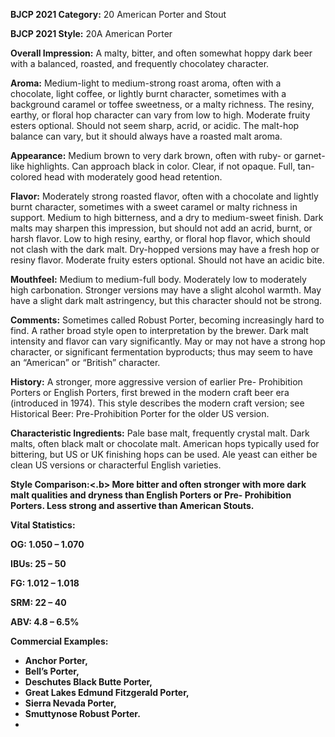 <b>BJCP 2021 Category:</b> 20 American Porter and Stout

<b>BJCP 2021 Style:</b> 20A American Porter

<b>Overall Impression:</b> A malty, bitter, and often somewhat
hoppy dark beer with a balanced, roasted, and frequently
chocolatey character.

<b>Aroma:</b> Medium-light to medium-strong roast aroma, often
with a chocolate, light coffee, or lightly burnt character,
sometimes with a background caramel or toffee sweetness, or a
malty richness. The resiny, earthy, or floral hop character can
vary from low to high. Moderate fruity esters optional. Should
not seem sharp, acrid, or acidic. The malt-hop balance can
vary, but it should always have a roasted malt aroma.

<b>Appearance:</b> Medium brown to very dark brown, often with
ruby- or garnet-like highlights. Can approach black in color.
Clear, if not opaque. Full, tan-colored head with moderately
good head retention.

<b>Flavor:</b> Moderately strong roasted flavor, often with a
chocolate and lightly burnt character, sometimes with a sweet
caramel or malty richness in support. Medium to high
bitterness, and a dry to medium-sweet finish. Dark malts may
sharpen this impression, but should not add an acrid, burnt, or
harsh flavor. Low to high resiny, earthy, or floral hop flavor,
which should not clash with the dark malt. Dry-hopped
versions may have a fresh hop or resiny flavor. Moderate fruity
esters optional. Should not have an acidic bite.

<b>Mouthfeel:</b> Medium to medium-full body. Moderately low to
moderately high carbonation. Stronger versions may have a
slight alcohol warmth. May have a slight dark malt astringency,
but this character should not be strong.

<b>Comments:</b> Sometimes called Robust Porter, becoming
increasingly hard to find. A rather broad style open to
interpretation by the brewer. Dark malt intensity and flavor
can vary significantly. May or may not have a strong hop
character, or significant fermentation byproducts; thus may
seem to have an “American” or “British” character.

<b>History:</b> A stronger, more aggressive version of earlier Pre-
Prohibition Porters or English Porters, first brewed in the
modern craft beer era (introduced in 1974). This style describes
the modern craft version; see Historical Beer: Pre-Prohibition
Porter for the older US version.

<b>Characteristic Ingredients:</b> Pale base malt, frequently
crystal malt. Dark malts, often black malt or chocolate malt.
American hops typically used for bittering, but US or UK
finishing hops can be used. Ale yeast can either be clean US
versions or characterful English varieties.

<b>Style Comparison:<.b> More bitter and often stronger with more
dark malt qualities and dryness than English Porters or Pre-
Prohibition Porters. Less strong and assertive than American
Stouts.

<b>Vital Statistics:</b>

OG: 1.050 – 1.070

IBUs: 25 – 50

FG: 1.012 – 1.018

SRM: 22 – 40

ABV: 4.8 – 6.5%

<b>Commercial Examples:</b>
- Anchor Porter,
- Bell’s Porter,
- Deschutes Black Butte Porter,
- Great Lakes Edmund Fitzgerald Porter,
- Sierra Nevada Porter,
- Smuttynose Robust Porter.
- 

